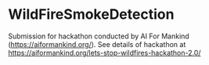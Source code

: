 # WildFireSmokeDetection 
Submission for hackathon conducted by AI For Mankind (https://aiformankind.org/). See details of hackathon at https://aiformankind.org/lets-stop-wildfires-hackathon-2.0/


